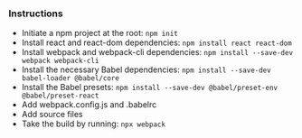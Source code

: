 ### Instructions

- Initiate a npm project at the root: `npm init`
- Install react and react-dom dependencies: `npm install react react-dom`
- Install webpack and webpack-cli dependencies: `npm install --save-dev webpack webpack-cli`
- Install the necessary Babel dependencies: `npm install --save-dev babel-loader @babel/core`
- Install the Babel presets: `npm install --save-dev @babel/preset-env @babel/preset-react`
- Add webpack.config.js and .babelrc
- Add source files
- Take the build by running: `npx webpack`
